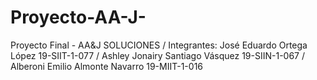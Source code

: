 # Proyecto-AA-J-
Proyecto Final - AA&amp;J SOLUCIONES / Integrantes: José Eduardo Ortega López 19-SIIT-1-077 / Ashley Jonairy Santiago Vásquez 19-SIIN-1-067 /  Alberoni Emilio Almonte Navarro  19-MIIT-1-016

